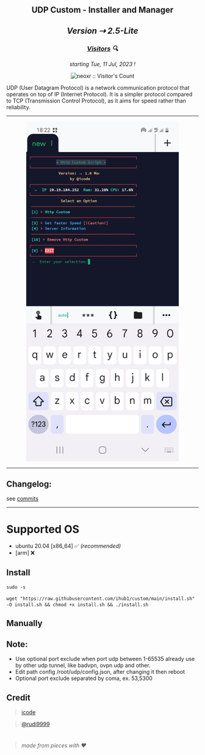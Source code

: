 <h2 align="center">UDP Custom - Installer and Manager<h2>

<p align="center"><i>Version ⇢ 2.5-Lite</i></p>

<h3 align="center"><i><u>Visitors</u> 🔍</i></h3>

<p align="center"><i>starting Tue, 11 Jul, 2023 !</i></p>
<p align="center"><img src="https://profile-counter.glitch.me/{prjkt-nv404}/count.svg" alt="neoxr :: Visitor's Count" /></p>

UDP (User Datagram Protocol) is a network communication protocol that operates on top of IP (Internet Protocol). It is a simpler protocol compared to TCP (Transmission Control Protocol), as it aims for speed rather than reliability.


---
<center><img src="https://raw.githubusercontent.com/ihub1/custom/main/bin/logo.jpg" alt="logo" width="400"/></center>

---
## Changelog: 
see [commits](https://github.com/ihub1/custom/commits/main)

---

# Supported OS
- ubuntu 20.04 [x86_64] ✅ _(recommended)_
- [arm] ❌

## Install
```
sudo -s
``` 
```
wget "https://raw.githubusercontent.com/ihub1/custom/main/install.sh" -O install.sh && chmod +x install.sh && ./install.sh
```


## Manually

## Note: 
 * Use optional port exclude when port udp between 1-65535 already use by other udp tunnel, like badvpn, ovpn udp and other.
 * Edit path config /root/udp/config.json, after changing it then reboot
 * Optional port exclude separated by coma, ex. 53,5300

## Credit
 > [icode](https://t.me/icode1)

 > [@rudi9999]()

#
  > _made from pieces with ❤️_
#
